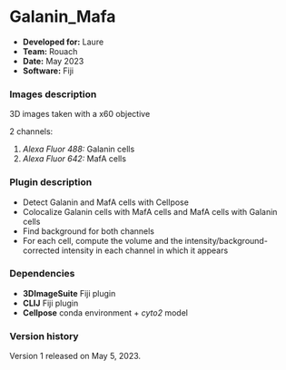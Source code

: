 # Galanin_Mafa

* **Developed for:** Laure
* **Team:** Rouach
* **Date:** May 2023
* **Software:** Fiji

### Images description

3D images taken with a x60 objective

2 channels:
  1. *Alexa Fluor 488:* Galanin cells
  2. *Alexa Fluor 642:* MafA cells

### Plugin description

* Detect Galanin and MafA cells with Cellpose
* Colocalize Galanin cells with MafA cells and MafA cells with Galanin cells
* Find background for both channels
* For each cell, compute the volume and the intensity/background-corrected intensity in each channel in which it appears

### Dependencies

* **3DImageSuite** Fiji plugin
* **CLIJ** Fiji plugin
* **Cellpose** conda environment + *cyto2* model

### Version history

Version 1 released on May 5, 2023.

